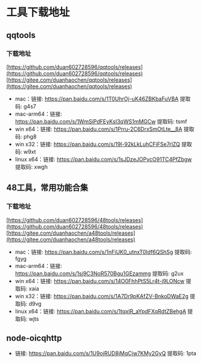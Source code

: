 # 工具下载地址

## qqtools

### 下载地址
[https://github.com/duan602728596/qqtools/releases](https://github.com/duan602728596/qqtools/releases)   
[https://gitee.com/duanhaochen/qqtools/releases](https://gitee.com/duanhaochen/qqtools/releases)
* mac：链接: https://pan.baidu.com/s/1T0UhrOj-uK46ZBKbaFuVBA 提取码: g4s7
* mac-arm64：链接: https://pan.baidu.com/s/1WmSiPdFEyKsI3qWS1mMGCw 提取码: tsmf
* win x64：链接: https://pan.baidu.com/s/1Prru-2C6DrxSmOtLte__8A 提取码: phg8
* win x32：链接: https://pan.baidu.com/s/19l-92kLkLuhCFiFSe7rlZQ 提取码: w9xt
* linux x64：链接: https://pan.baidu.com/s/1sJDzeJOPvcO91TC4PfZbgw 提取码: xwgh

## 48工具，常用功能合集

### 下载地址
[https://github.com/duan602728596/48tools/releases](https://github.com/duan602728596/48tools/releases)   
[https://gitee.com/duanhaochen/a48tools/releases](https://gitee.com/duanhaochen/a48tools/releases)
* mac：链接: https://pan.baidu.com/s/1nFiUK0_utnxT0Idf6QShSg 提取码: fgyg
* mac-arm64：链接: https://pan.baidu.com/s/1sj9C3NoR570Bgu1GEzammg 提取码: g2ux
* win x64：链接: https://pan.baidu.com/s/14O0FhhPtS5Lr4t-j9LONcw 提取码: xaia
* win x32：链接: https://pan.baidu.com/s/1A7Dr9pKAfZV-BnkoDWaE2g 提取码: d9vg
* linux x64：链接: https://pan.baidu.com/s/1tqxIR_aYpdFXqRdtZBehgA 提取码: wjts

## node-oicqhttp

* 链接: https://pan.baidu.com/s/1U9ojRUD8jMqCjw7KMy2GyQ 提取码: 1pta
